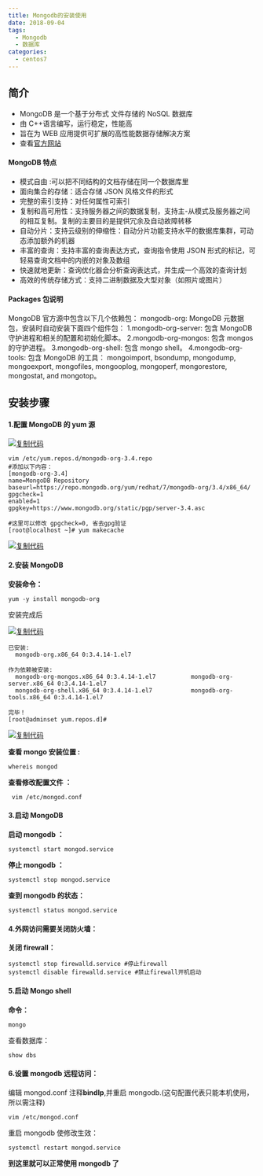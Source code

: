 ```yaml
---
title: Mongodb的安装使用
date: 2018-09-04
tags:
  - Mongodb
  - 数据库
categories:
  - centos7
---
```


## 简介

- MongoDB 是一个基于分布式 文件存储的 NoSQL 数据库
- 由 C++语言编写，运行稳定，性能高
- 旨在为 WEB 应用提供可扩展的高性能数据存储解决方案
- 查看[官方网站](https://www.mongodb.com/)

#### MongoDB 特点

- 模式自由 :可以把不同结构的文档存储在同一个数据库里
- 面向集合的存储：适合存储 JSON 风格文件的形式
- 完整的索引支持：对任何属性可索引
- 复制和高可用性：支持服务器之间的数据复制，支持主-从模式及服务器之间的相互复制。复制的主要目的是提供冗余及自动故障转移
- 自动分片：支持云级别的伸缩性：自动分片功能支持水平的数据库集群，可动态添加额外的机器
- 丰富的查询：支持丰富的查询表达方式，查询指令使用 JSON 形式的标记，可轻易查询文档中的内嵌的对象及数组
- 快速就地更新：查询优化器会分析查询表达式，并生成一个高效的查询计划
- 高效的传统存储方式：支持二进制数据及大型对象（如照片或图片）

#### Packages 包说明

MongoDB 官方源中包含以下几个依赖包：
mongodb-org: MongoDB 元数据包，安装时自动安装下面四个组件包：
1.mongodb-org-server: 包含 MongoDB 守护进程和相关的配置和初始化脚本。
2.mongodb-org-mongos: 包含 mongos 的守护进程。
3.mongodb-org-shell: 包含 mongo shell。
4.mongodb-org-tools: 包含 MongoDB 的工具： mongoimport, bsondump, mongodump, mongoexport, mongofiles, mongooplog, mongoperf, mongorestore, mongostat, and mongotop。

## **安装步骤**

#### **1.配置 MongoDB 的 yum 源**

[![复制代码](https://common.cnblogs.com/images/copycode.gif)](<javascript:void(0);>)

```
vim /etc/yum.repos.d/mongodb-org-3.4.repo
#添加以下内容：
[mongodb-org-3.4]
name=MongoDB Repository
baseurl=https://repo.mongodb.org/yum/redhat/7/mongodb-org/3.4/x86_64/
gpgcheck=1
enabled=1
gpgkey=https://www.mongodb.org/static/pgp/server-3.4.asc

#这里可以修改 gpgcheck=0, 省去gpg验证
[root@localhost ~]# yum makecache
```

[![复制代码](https://common.cnblogs.com/images/copycode.gif)](<javascript:void(0);>)

#### **2.安装 MongoDB**

**安装命令：**

```
yum -y install mongodb-org
```

安装完成后

[![复制代码](https://common.cnblogs.com/images/copycode.gif)](<javascript:void(0);>)

```
已安装:
  mongodb-org.x86_64 0:3.4.14-1.el7

作为依赖被安装:
  mongodb-org-mongos.x86_64 0:3.4.14-1.el7          mongodb-org-server.x86_64 0:3.4.14-1.el7
  mongodb-org-shell.x86_64 0:3.4.14-1.el7           mongodb-org-tools.x86_64 0:3.4.14-1.el7

完毕！
[root@adminset yum.repos.d]#
```

[![复制代码](https://common.cnblogs.com/images/copycode.gif)](<javascript:void(0);>)

**查看 mongo 安装位置 :**

```
whereis mongod
```

**查看修改配置文件 ：**

```
 vim /etc/mongod.conf
```

#### **3.启动 MongoDB**

**启动 mongodb ：**

```
systemctl start mongod.service
```

**停止 mongodb ：**

```
systemctl stop mongod.service
```

**查到 mongodb 的状态：**

```
systemctl status mongod.service
```

#### **4.外网访问需要关闭防火墙：**

**关闭 firewall：**

```
systemctl stop firewalld.service #停止firewall
systemctl disable firewalld.service #禁止firewall开机启动
```

#### **5.启动 Mongo shell**

**命令：**

```
mongo
```

查看数据库：

```
show dbs
```

#### **6.设置 mongodb 远程访问：**

编辑 mongod.conf 注释**bindIp**,并重启 mongodb.(这句配置代表只能本机使用，所以需注释)

```
vim /etc/mongod.conf
```

重启 mongodb 使修改生效：

```
systemctl restart mongod.service
```

**到这里就可以正常使用 mongodb 了**
